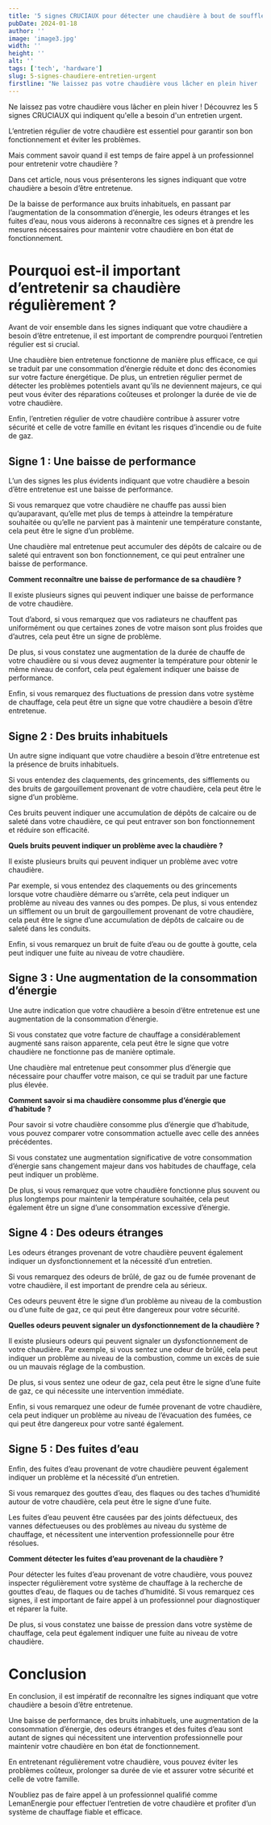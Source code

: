 ```yaml
---
title: '5 signes CRUCIAUX pour détecter une chaudière à bout de souffle'
pubDate: 2024-01-18
author: ''
image: 'image3.jpg'
width: ''
height: ''
alt: ''
tags: ['tech', 'hardware']
slug: 5-signes-chaudiere-entretien-urgent
firstline: "Ne laissez pas votre chaudière vous lâcher en plein hiver ! Découvrez les 5 signes CRUCIAUX qui indiquent qu'elle a besoin d'un entretien urgent."
---
```

Ne laissez pas votre chaudière vous lâcher en plein hiver ! Découvrez les 5 signes CRUCIAUX qui indiquent qu'elle a besoin d'un entretien urgent.

L’entretien régulier de votre chaudière est essentiel pour garantir son bon fonctionnement et éviter les problèmes.

Mais comment savoir quand il est temps de faire appel à un professionnel pour entretenir votre chaudière ? 

Dans cet article, nous vous présenterons les signes indiquant que votre chaudière a besoin d’être entretenue.

De la baisse de performance aux bruits inhabituels, en passant par l’augmentation de la consommation d’énergie, les odeurs étranges et les fuites d’eau, nous vous aiderons à reconnaître ces signes et à prendre les mesures nécessaires pour maintenir votre chaudière en bon état de fonctionnement.

# Pourquoi est-il important d’entretenir sa chaudière régulièrement ?

Avant de voir ensemble dans les signes indiquant que votre chaudière a besoin d’être entretenue, il est important de comprendre pourquoi l’entretien régulier est si crucial.

Une chaudière bien entretenue fonctionne de manière plus efficace, ce qui se traduit par une consommation d’énergie réduite et donc des économies sur votre facture énergétique. De plus, un entretien régulier permet de détecter les problèmes potentiels avant qu’ils ne deviennent majeurs, ce qui peut vous éviter des réparations coûteuses et prolonger la durée de vie de votre chaudière.

Enfin, l’entretien régulier de votre chaudière contribue à assurer votre sécurité et celle de votre famille en évitant les risques d’incendie ou de fuite de gaz.

## Signe 1 : Une baisse de performance

L’un des signes les plus évidents indiquant que votre chaudière a besoin d’être entretenue est une baisse de performance.

Si vous remarquez que votre chaudière ne chauffe pas aussi bien qu’auparavant, qu’elle met plus de temps à atteindre la température souhaitée ou qu’elle ne parvient pas à maintenir une température constante, cela peut être le signe d’un problème.

Une chaudière mal entretenue peut accumuler des dépôts de calcaire ou de saleté qui entravent son bon fonctionnement, ce qui peut entraîner une baisse de performance.

**Comment reconnaître une baisse de performance de sa chaudière ?**

Il existe plusieurs signes qui peuvent indiquer une baisse de performance de votre chaudière.

Tout d’abord, si vous remarquez que vos radiateurs ne chauffent pas uniformément ou que certaines zones de votre maison sont plus froides que d’autres, cela peut être un signe de problème.

De plus, si vous constatez une augmentation de la durée de chauffe de votre chaudière ou si vous devez augmenter la température pour obtenir le même niveau de confort, cela peut également indiquer une baisse de performance.

Enfin, si vous remarquez des fluctuations de pression dans votre système de chauffage, cela peut être un signe que votre chaudière a besoin d’être entretenue.

## Signe 2 : Des bruits inhabituels

Un autre signe indiquant que votre chaudière a besoin d’être entretenue est la présence de bruits inhabituels.

Si vous entendez des claquements, des grincements, des sifflements ou des bruits de gargouillement provenant de votre chaudière, cela peut être le signe d’un problème.

Ces bruits peuvent indiquer une accumulation de dépôts de calcaire ou de saleté dans votre chaudière, ce qui peut entraver son bon fonctionnement et réduire son efficacité.

**Quels bruits peuvent indiquer un problème avec la chaudière ?**

Il existe plusieurs bruits qui peuvent indiquer un problème avec votre chaudière.

Par exemple, si vous entendez des claquements ou des grincements lorsque votre chaudière démarre ou s’arrête, cela peut indiquer un problème au niveau des vannes ou des pompes. De plus, si vous entendez un sifflement ou un bruit de gargouillement provenant de votre chaudière, cela peut être le signe d’une accumulation de dépôts de calcaire ou de saleté dans les conduits.

Enfin, si vous remarquez un bruit de fuite d’eau ou de goutte à goutte, cela peut indiquer une fuite au niveau de votre chaudière.

## Signe 3 : Une augmentation de la consommation d’énergie

Une autre indication que votre chaudière a besoin d’être entretenue est une augmentation de la consommation d’énergie.

Si vous constatez que votre facture de chauffage a considérablement augmenté sans raison apparente, cela peut être le signe que votre chaudière ne fonctionne pas de manière optimale.

Une chaudière mal entretenue peut consommer plus d’énergie que nécessaire pour chauffer votre maison, ce qui se traduit par une facture plus élevée.

**Comment savoir si ma chaudière consomme plus d’énergie que d’habitude ?**

Pour savoir si votre chaudière consomme plus d’énergie que d’habitude, vous pouvez comparer votre consommation actuelle avec celle des années précédentes.

Si vous constatez une augmentation significative de votre consommation d’énergie sans changement majeur dans vos habitudes de chauffage, cela peut indiquer un problème.

De plus, si vous remarquez que votre chaudière fonctionne plus souvent ou plus longtemps pour maintenir la température souhaitée, cela peut également être un signe d’une consommation excessive d’énergie.

## Signe 4 : Des odeurs étranges

Les odeurs étranges provenant de votre chaudière peuvent également indiquer un dysfonctionnement et la nécessité d’un entretien.

Si vous remarquez des odeurs de brûlé, de gaz ou de fumée provenant de votre chaudière, il est important de prendre cela au sérieux.

Ces odeurs peuvent être le signe d’un problème au niveau de la combustion ou d’une fuite de gaz, ce qui peut être dangereux pour votre sécurité.

**Quelles odeurs peuvent signaler un dysfonctionnement de la chaudière ?**

Il existe plusieurs odeurs qui peuvent signaler un dysfonctionnement de votre chaudière. Par exemple, si vous sentez une odeur de brûlé, cela peut indiquer un problème au niveau de la combustion, comme un excès de suie ou un mauvais réglage de la combustion.

De plus, si vous sentez une odeur de gaz, cela peut être le signe d’une fuite de gaz, ce qui nécessite une intervention immédiate.

Enfin, si vous remarquez une odeur de fumée provenant de votre chaudière, cela peut indiquer un problème au niveau de l’évacuation des fumées, ce qui peut être dangereux pour votre santé également.

## Signe 5 : Des fuites d’eau

Enfin, des fuites d’eau provenant de votre chaudière peuvent également indiquer un problème et la nécessité d’un entretien.

Si vous remarquez des gouttes d’eau, des flaques ou des taches d’humidité autour de votre chaudière, cela peut être le signe d’une fuite.

Les fuites d’eau peuvent être causées par des joints défectueux, des vannes défectueuses ou des problèmes au niveau du système de chauffage, et nécessitent une intervention professionnelle pour être résolues.

**Comment détecter les fuites d’eau provenant de la chaudière ?**

Pour détecter les fuites d’eau provenant de votre chaudière, vous pouvez inspecter régulièrement votre système de chauffage à la recherche de gouttes d’eau, de flaques ou de taches d’humidité. Si vous remarquez ces signes, il est important de faire appel à un professionnel pour diagnostiquer et réparer la fuite.

De plus, si vous constatez une baisse de pression dans votre système de chauffage, cela peut également indiquer une fuite au niveau de votre chaudière.

# Conclusion

En conclusion, il est impératif de reconnaître les signes indiquant que votre chaudière a besoin d’être entretenue.

Une baisse de performance, des bruits inhabituels, une augmentation de la consommation d’énergie, des odeurs étranges et des fuites d’eau sont autant de signes qui nécessitent une intervention professionnelle pour maintenir votre chaudière en bon état de fonctionnement.

En entretenant régulièrement votre chaudière, vous pouvez éviter les problèmes coûteux, prolonger sa durée de vie et assurer votre sécurité et celle de votre famille.

N’oubliez pas de faire appel à un professionnel qualifié comme LemanEnergie pour effectuer l’entretien de votre chaudière et profiter d’un système de chauffage fiable et efficace.